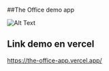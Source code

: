 ##The Office demo app

![Alt Text](https://giphy.com/gifs/parkour-DoCIC5Pxp57qg)
## Link demo en vercel
https://the-office-app.vercel.app/